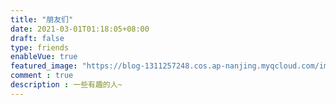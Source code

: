 ```yaml
---
title: "朋友们"
date: 2021-03-01T01:18:05+08:00
draft: false
type: friends
enableVue: true
featured_image: "https://blog-1311257248.cos.ap-nanjing.myqcloud.com/imgs/matt-le-SJSpo9hQf7s-unsplash.jpg"
comment : true
description : 一些有趣的人~
---
```


